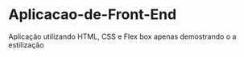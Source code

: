 # Aplicacao-de-Front-End
Aplicação utilizando HTML, CSS e Flex box apenas demostrando o a estilização
